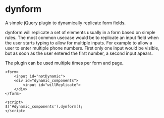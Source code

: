 dynform
=======

A simple jQuery plugin to dynamically replicate form fields.

dynform will replicate a set of elements usually in a form based on simple rules.
The most common usecase would be to replicate an input field when the user
starts typing to allow for multiple inputs. For example to allow a user to enter
multiple phone numbers. First only one input would be visible, but as soon as
the user entered the first number, a second input apears.

The plugin can be used multiple times per form and page.

```
<form>
	<input id="notDynamic">
	<div id="dynamic_components">
		<input id="willReplicate">
	</div>
</form>

<script>
$('#dynamic_components').dynform();
</script>
```